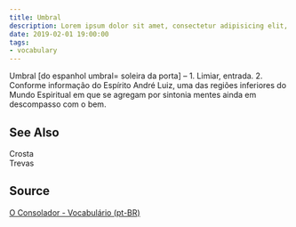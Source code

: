 ```yaml
---
title: Umbral
description: Lorem ipsum dolor sit amet, consectetur adipisicing elit, sed do eiusmod tempor incididunt ut labore et dolore magna aliqua.  TODO
date: 2019-02-01 19:00:00
tags:
- vocabulary
---
```


Umbral [do espanhol umbral= soleira da porta] – 1. Limiar, entrada. 2. Conforme informação do Espírito André Luiz, uma das regiões inferiores do Mundo Espiritual em que se agregam por sintonia mentes ainda em descompasso com o bem.

## See Also
Crosta  
Trevas  

## Source
[O Consolador - Vocabulário (pt-BR)](http://www.oconsolador.com.br/linkfixo/vocabulario/principal.html)
